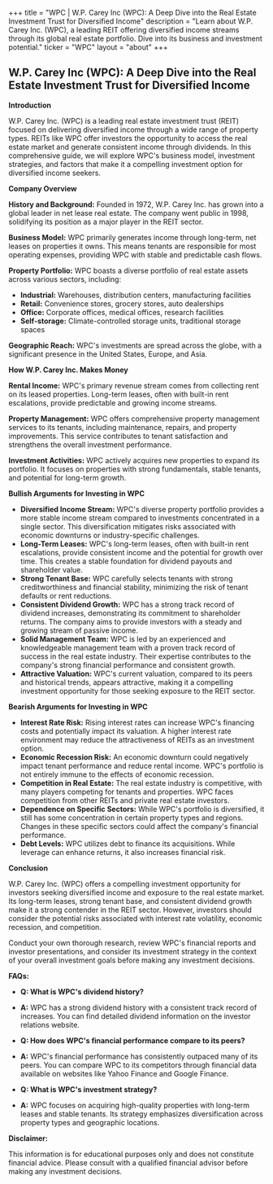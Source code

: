 +++
title = "WPC |  W.P. Carey Inc (WPC): A Deep Dive into the Real Estate Investment Trust for Diversified Income"
description = "Learn about W.P. Carey Inc. (WPC), a leading REIT offering diversified income streams through its global real estate portfolio. Dive into its business and investment potential."
ticker = "WPC"
layout = "about"
+++

        


## W.P. Carey Inc (WPC): A Deep Dive into the Real Estate Investment Trust for Diversified Income

**Introduction**

W.P. Carey Inc. (WPC) is a leading real estate investment trust (REIT) focused on delivering diversified income through a wide range of property types. REITs like WPC offer investors the opportunity to access the real estate market and generate consistent income through dividends. In this comprehensive guide, we will explore WPC's business model, investment strategies, and factors that make it a compelling investment option for diversified income seekers.

**Company Overview**

**History and Background:** Founded in 1972, W.P. Carey Inc. has grown into a global leader in net lease real estate. The company went public in 1998, solidifying its position as a major player in the REIT sector.

**Business Model:** WPC primarily generates income through long-term, net leases on properties it owns. This means tenants are responsible for most operating expenses, providing WPC with stable and predictable cash flows. 

**Property Portfolio:** WPC boasts a diverse portfolio of real estate assets across various sectors, including:

* **Industrial:** Warehouses, distribution centers, manufacturing facilities
* **Retail:** Convenience stores, grocery stores, auto dealerships
* **Office:** Corporate offices, medical offices, research facilities
* **Self-storage:** Climate-controlled storage units, traditional storage spaces

**Geographic Reach:** WPC's investments are spread across the globe, with a significant presence in the United States, Europe, and Asia.

**How W.P. Carey Inc. Makes Money**

**Rental Income:** WPC's primary revenue stream comes from collecting rent on its leased properties. Long-term leases, often with built-in rent escalations, provide predictable and growing income streams.

**Property Management:** WPC offers comprehensive property management services to its tenants, including maintenance, repairs, and property improvements. This service contributes to tenant satisfaction and strengthens the overall investment performance.

**Investment Activities:** WPC actively acquires new properties to expand its portfolio. It focuses on properties with strong fundamentals, stable tenants, and potential for long-term growth.

**Bullish Arguments for Investing in WPC**

* **Diversified Income Stream:** WPC's diverse property portfolio provides a more stable income stream compared to investments concentrated in a single sector. This diversification mitigates risks associated with economic downturns or industry-specific challenges.
* **Long-Term Leases:** WPC's long-term leases, often with built-in rent escalations, provide consistent income and the potential for growth over time. This creates a stable foundation for dividend payouts and shareholder value.
* **Strong Tenant Base:** WPC carefully selects tenants with strong creditworthiness and financial stability, minimizing the risk of tenant defaults or rent reductions.
* **Consistent Dividend Growth:** WPC has a strong track record of dividend increases, demonstrating its commitment to shareholder returns. The company aims to provide investors with a steady and growing stream of passive income.
* **Solid Management Team:** WPC is led by an experienced and knowledgeable management team with a proven track record of success in the real estate industry. Their expertise contributes to the company's strong financial performance and consistent growth.
* **Attractive Valuation:** WPC's current valuation, compared to its peers and historical trends, appears attractive, making it a compelling investment opportunity for those seeking exposure to the REIT sector.

**Bearish Arguments for Investing in WPC**

* **Interest Rate Risk:** Rising interest rates can increase WPC's financing costs and potentially impact its valuation. A higher interest rate environment may reduce the attractiveness of REITs as an investment option.
* **Economic Recession Risk:** An economic downturn could negatively impact tenant performance and reduce rental income.  WPC's portfolio is not entirely immune to the effects of economic recession.
* **Competition in Real Estate:** The real estate industry is competitive, with many players competing for tenants and properties. WPC faces competition from other REITs and private real estate investors.
* **Dependence on Specific Sectors:** While WPC's portfolio is diversified, it still has some concentration in certain property types and regions. Changes in these specific sectors could affect the company's financial performance.
* **Debt Levels:** WPC utilizes debt to finance its acquisitions. While leverage can enhance returns, it also increases financial risk. 

**Conclusion**

W.P. Carey Inc. (WPC) offers a compelling investment opportunity for investors seeking diversified income and exposure to the real estate market. Its long-term leases, strong tenant base, and consistent dividend growth make it a strong contender in the REIT sector. However, investors should consider the potential risks associated with interest rate volatility, economic recession, and competition.


Conduct your own thorough research, review WPC's financial reports and investor presentations, and consider its investment strategy in the context of your overall investment goals before making any investment decisions.

**FAQs:**

* **Q: What is WPC's dividend history?**
* **A:** WPC has a strong dividend history with a consistent track record of increases. You can find detailed dividend information on the investor relations website.

* **Q: How does WPC's financial performance compare to its peers?**
* **A:** WPC's financial performance has consistently outpaced many of its peers. You can compare WPC to its competitors through financial data available on websites like Yahoo Finance and Google Finance.

* **Q: What is WPC's investment strategy?**
* **A:** WPC focuses on acquiring high-quality properties with long-term leases and stable tenants. Its strategy emphasizes diversification across property types and geographic locations.

**Disclaimer:**

This information is for educational purposes only and does not constitute financial advice. Please consult with a qualified financial advisor before making any investment decisions.
